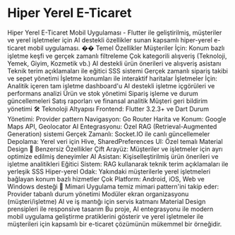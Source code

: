# Hiper Yerel E-Ticaret
Hiper Yerel E-Ticaret Mobil Uygulaması - Flutter ile geliştirilmiş, müşteriler ve yerel işletmeler için AI destekli özellikler sunan kapsamlı hiper-yerel e-ticaret mobil uygulaması. �� Temel Özellikler Müşteriler İçin: Konum bazlı işletme keşfi ve gerçek zamanlı filtreleme Çok kategorili alışveriş (Teknoloji, Yemek, Giyim, Kozmetik vb.) AI destekli ürün önerileri ve alışveriş asistanı Teknik terim açıklamaları ile eğitici SSS sistemi Gerçek zamanlı sipariş takibi ve sepet yönetimi İşletme konumları ile interaktif haritalar İşletmeler İçin: Analitik içeren tam işletme dashboard'u AI destekli işletme içgörüleri ve performans analizi Ürün ve stok yönetimi Sipariş işleme ve durum güncellemeleri Satış raporları ve finansal analitik Müşteri geri bildirim yönetimi 🛠️ Teknoloji Altyapısı Frontend: Flutter 3.2.3+ ve Dart Durum Yönetimi: Provider pattern Navigasyon: Go Router Harita ve Konum: Google Maps API, Geolocator AI Entegrasyonu: Özel RAG (Retrieval-Augmented Generation) sistemi Gerçek Zamanlı: Socket.IO ile canlı güncellemeler Depolama: Yerel veri için Hive, SharedPreferences UI: Özel temalı Material Design 🎯 Benzersiz Özellikler Çift Arayüz: Müşteriler ve işletmeler için ayrı optimize edilmiş deneyimler AI Asistan: Kişiselleştirilmiş ürün önerileri ve işletme analitikleri Eğitici Sistem: RAG kullanarak teknik terim açıklamaları ile yerleşik SSS Hiper-yerel Odak: Yakındaki müşterilerle yerel işletmeleri bağlayan konum bazlı hizmetler Çok Platform: Android, iOS, Web ve Windows desteği 📱 Mimari Uygulama temiz mimari pattern'ini takip eder: Provider tabanlı durum yönetimi Modüler ekran organizasyonu (müşteri/işletme) AI ve iş mantığı için servis katmanı Material Design prensipleri ile responsive tasarım Bu proje, AI entegrasyonu ile modern mobil uygulama geliştirme pratiklerini gösterir ve yerel işletmeler ile müşterileri için kapsamlı bir e-ticaret çözümünün mükemmel bir örneğidir.
